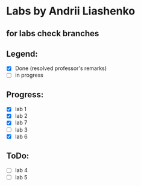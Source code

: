 # Labs by Andrii Liashenko
## for labs check branches
## Legend:
- [x] Done (resolved professor's remarks)
- [ ] in progress
## Progress:
- [x] lab 1
- [x] lab 2
- [x] lab 7
- [ ] lab 3
- [x] lab 6
## ToDo:
- [ ] lab 4
- [ ] lab 5
